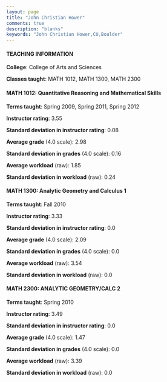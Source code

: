 ```yaml
---
layout: page
title: "John Christian Hower" 
comments: true
description: "blanks"
keywords: "John Christian Hower,CU,Boulder"
---
```

<head>
<script src="https://ajax.googleapis.com/ajax/libs/jquery/2.1.3/jquery.min.js"></script>
<script src="https://dl.dropboxusercontent.com/s/pc42nxpaw1ea4o9/highcharts.js?dl=0"></script>
<!-- <script src="../assets/js/highcharts.js"></script> -->
<style type="text/css">@font-face {
	font-family: "Bebas Neue";
	src: url(https://www.filehosting.org/file/details/544349/BebasNeue Regular.otf) format("opentype");
	}
	h1.Bebas { 
		font-family: "Bebas Neue", Verdana, Tahoma;
	}
</style>
</head>
	   
#### TEACHING INFORMATION

**College**: College of Arts and Sciences

**Classes taught**: MATH 1012, MATH 1300, MATH 2300

#### MATH 1012: Quantitative Reasoning and Mathematical Skills

**Terms taught**: Spring 2009, Spring 2011, Spring 2012

**Instructor rating**: 3.55

**Standard deviation in instructor rating**: 0.08

**Average grade** (4.0 scale): 2.98

**Standard deviation in grades** (4.0 scale): 0.16

**Average workload** (raw): 1.85

**Standard deviation in workload** (raw): 0.24

#### MATH 1300: Analytic Geometry and Calculus 1

**Terms taught**: Fall 2010

**Instructor rating**: 3.33

**Standard deviation in instructor rating**: 0.0

**Average grade** (4.0 scale): 2.09

**Standard deviation in grades** (4.0 scale): 0.0

**Average workload** (raw): 3.54

**Standard deviation in workload** (raw): 0.0

#### MATH 2300: ANALYTIC GEOMETRY/CALC 2

**Terms taught**: Spring 2010

**Instructor rating**: 3.49

**Standard deviation in instructor rating**: 0.0

**Average grade** (4.0 scale): 1.47

**Standard deviation in grades** (4.0 scale): 0.0

**Average workload** (raw): 3.39

**Standard deviation in workload** (raw): 0.0

